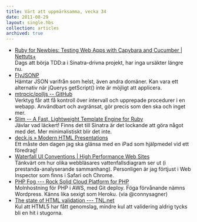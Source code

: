 ```yaml
---
title: Värt att uppmärksamma, vecka 34
date: 2011-08-29
layout: single.hbs
collection: articles
archived: true
---
```

-   [Ruby for Newbies: Testing Web Apps with Capybara and Cucumber \|
    Nettuts+](http://net.tutsplus.com/tutorials/ruby/ruby-for-newbies-testing-web-apps-with-capybara-and-cucumber/)\
    Dags att börja TDD:a i Sinatra-drivna projekt, har inga ursäkter
    längre nu.
-   [FlyJSONP](http://alotaiba.github.com/FlyJSONP/)\
    Hämtar JSON varifrån som helst, även andra domäner. Kan vara ett
    alternativ när jQuerys getScript() inte är möjligt att applicera.
-   [mtrpcic/polljs -- GitHub](https://github.com/mtrpcic/polljs)\
    Verktyg får att få kontroll över intervall och upprepade procedurer
    i en webapp. Användbart och avgränsat, gör precis som den ska och
    inget mer.
-   [Slim -- A Fast, Lightweight Template Engine for
    Ruby](http://slim-lang.com/)\
    Jävlar vad läckert! Finns det till Sinatra är det lockande att göra
    något med det. Mer minimalistiskt blir det inte.
-   [deck.js » Modern HTML
    Presentations](http://imakewebthings.github.com/deck.js/#intro)\
    Ett måste den dagen jag ska glänsa med en iPad som hjälpmedel vid
    ett föredrag!
-   [Waterfall UI Conventions \| High Performance Web
    Sites](http://www.stevesouders.com/blog/2011/08/26/waterfall-ui-conventions/)\
    Tänkvärt om hur olika webbläsares vattenfallsdiagram ser ut (i
    prestanda-analyserande sammanhang). Personligen är jag förtjust i
    Web Inspector som finns i Safari och Chrome.
-   [PHP Fog --- Rock Solid Cloud Platform for
    PHP](https://phpfog.com/)\
    Molnhostning för PHP i AWS, med Git deploy. Föga förvånande nämns
    Wordpress. Känns lika sexigt som Heroku. (via \@connysagner)
-   [The state of HTML validation ---
    TNL.net](http://www.tnl.net/blog/2011/08/21/the-state-of-html-validation/)\
    Kul att HTML5 har fått genomslag, mindre kul att validering aldrig
    tycks bli en hit i stugorna.